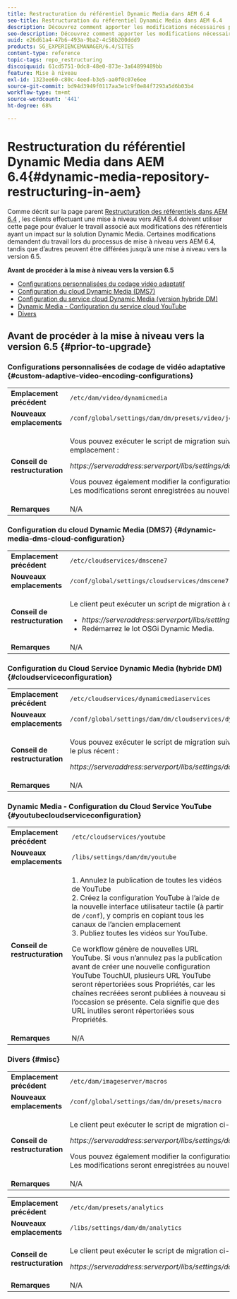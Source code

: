 ```yaml
---
title: Restructuration du référentiel Dynamic Media dans AEM 6.4
seo-title: Restructuration du référentiel Dynamic Media dans AEM 6.4
description: Découvrez comment apporter les modifications nécessaires pour migrer vers la nouvelle structure de référentiel dans AEM 6.4 pour Dynamic Media.
seo-description: Découvrez comment apporter les modifications nécessaires pour migrer vers la nouvelle structure de référentiel dans AEM 6.4 pour Dynamic Media.
uuid: e26d61a4-47b6-493a-9ba2-4c58b200ddd9
products: SG_EXPERIENCEMANAGER/6.4/SITES
content-type: reference
topic-tags: repo_restructuring
discoiquuid: 61cd5751-0dc8-48e0-873e-3a64899489bb
feature: Mise à niveau
exl-id: 1323ee60-c80c-4eed-b3e5-aa0f0c07e6ee
source-git-commit: bd94d3949f0117aa3e1c9f0e84f7293a5d6b03b4
workflow-type: tm+mt
source-wordcount: '441'
ht-degree: 68%

---
```


# Restructuration du référentiel Dynamic Media dans AEM 6.4{#dynamic-media-repository-restructuring-in-aem}

Comme décrit sur la page parent [Restructuration des référentiels dans AEM 6.4](/help/sites-deploying/repository-restructuring.md) , les clients effectuant une mise à niveau vers AEM 6.4 doivent utiliser cette page pour évaluer le travail associé aux modifications des référentiels ayant un impact sur la solution Dynamic Media. Certaines modifications demandent du travail lors du processus de mise à niveau vers AEM 6.4, tandis que d’autres peuvent être différées jusqu’à une mise à niveau vers la version 6.5.

**Avant de procéder à la mise à niveau vers la version 6.5**

* [Configurations personnalisées du codage vidéo adaptatif](/help/sites-deploying/dynamicmedia-repository-restructuring-in-aem-6-4.md#custom-adaptive-video-encoding-configurations)
* [Configuration du cloud Dynamic Media (DMS7)](/help/sites-deploying/dynamicmedia-repository-restructuring-in-aem-6-4.md#dynamic-media-dms-cloud-configuration)
* [Configuration du service cloud Dynamic Media (version hybride DM)](/help/sites-deploying/dynamicmedia-repository-restructuring-in-aem-6-4.md#cloudserviceconfiguration)
* [Dynamic Media - Configuration du service cloud YouTube](/help/sites-deploying/dynamicmedia-repository-restructuring-in-aem-6-4.md#youtubecloudserviceconfiguration)
* [Divers](/help/sites-deploying/dynamicmedia-repository-restructuring-in-aem-6-4.md#misc)

## Avant de procéder à la mise à niveau vers la version 6.5 {#prior-to-upgrade}

### Configurations personnalisées de codage de vidéo adaptative {#custom-adaptive-video-encoding-configurations}

<table> 
 <tbody>
  <tr>
   <td><strong>Emplacement précédent</strong></td> 
   <td><code>/etc/dam/video/dynamicmedia</code></td> 
  </tr>
  <tr>
   <td><strong>Nouveaux emplacements</strong></td> 
   <td><code>/conf/global/settings/dam/dm/presets/video/jcr:content</code></td> 
  </tr>
  <tr>
   <td><strong>Conseil de restructuration</strong></td> 
   <td><p>Vous pouvez exécuter le script de migration suivant pour migrer vers le nouvel emplacement :</p> <p><em>https://serveraddress:serverport/libs/settings/dam/dm/presets.migratedmcontent.json</em></p> <p>Vous pouvez également modifier la configuration dans l’interface utilisateur d’AEM. Les modifications seront enregistrées au nouvel emplacement.</p> </td> 
  </tr>
  <tr>
   <td><strong>Remarques</strong></td> 
   <td>N/A<br /> </td> 
  </tr>
 </tbody>
</table>

### Configuration du cloud Dynamic Media (DMS7) {#dynamic-media-dms-cloud-configuration}

<table> 
 <tbody>
  <tr>
   <td><strong>Emplacement précédent</strong></td> 
   <td><code>/etc/cloudservices/dmscene7</code></td> 
  </tr>
  <tr>
   <td><strong>Nouveaux emplacements</strong></td> 
   <td><code>/conf/global/settings/cloudservices/dmscene7</code></td> 
  </tr>
  <tr>
   <td><strong>Conseil de restructuration</strong></td> 
   <td><p>Le client peut exécuter un script de migration à cet emplacement :<br /> </p> 
    <ul> 
     <li><em>https://serveraddress:serverport/libs/settings/dam/dm/presets.migratedmcontent.json</em></li> 
     <li>Redémarrez le lot OSGi Dynamic Media.</li> 
    </ul> </td> 
  </tr>
  <tr>
   <td><strong>Remarques</strong></td> 
   <td>N/A</td> 
  </tr>
 </tbody>
</table>

### Configuration du Cloud Service Dynamic Media (hybride DM) {#cloudserviceconfiguration}

<table> 
 <tbody>
  <tr>
   <td><strong>Emplacement précédent</strong></td> 
   <td><code>/etc/cloudservices/dynamicmediaservices</code></td> 
  </tr>
  <tr>
   <td><strong>Nouveaux emplacements</strong></td> 
   <td><code>/conf/global/settings/dam/dm/cloudservices/dynamicmediaservices</code></td> 
  </tr>
  <tr>
   <td><strong>Conseil de restructuration</strong></td> 
   <td><p>Vous pouvez exécuter le script de migration suivant pour vous aligner sur le modèle le plus récent :</p> <p><em>https://serveraddress:serverport/libs/settings/dam/dm/presets.migratedmcontent.jso</em></p> </td> 
  </tr>
  <tr>
   <td><strong>Remarques</strong></td> 
   <td>N/A<br /> </td> 
  </tr>
 </tbody>
</table>

### Dynamic Media - Configuration du Cloud Service YouTube  {#youtubecloudserviceconfiguration}

<table> 
 <tbody>
  <tr>
   <td><strong>Emplacement précédent</strong></td> 
   <td><code>/etc/cloudservices/youtube</code></td> 
  </tr>
  <tr>
   <td><strong>Nouveaux emplacements</strong></td> 
   <td><code>/libs/settings/dam/dm/youtube</code></td> 
  </tr>
  <tr>
   <td><strong>Conseil de restructuration</strong></td> 
   <td><p>1. Annulez la publication de toutes les vidéos de YouTube<br /> 2. Créez la configuration YouTube à l’aide de la nouvelle interface utilisateur tactile (à partir de <code>/conf</code>), y compris en copiant tous les canaux de l’ancien emplacement <br /> 3. Publiez toutes les vidéos sur YouTube.</p> <p>Ce workflow génère de nouvelles URL YouTube. Si vous n’annulez pas la publication avant de créer une nouvelle configuration YouTube TouchUI, plusieurs URL YouTube seront répertoriées sous Propriétés, car les chaînes recréées seront publiées à nouveau si l’occasion se présente. Cela signifie que des URL inutiles seront répertoriées sous Propriétés.</p> </td> 
  </tr>
  <tr>
   <td><strong>Remarques</strong></td> 
   <td>N/A<br /> </td> 
  </tr>
 </tbody>
</table>

### Divers {#misc}

<table> 
 <tbody>
  <tr>
   <td><strong>Emplacement précédent</strong></td> 
   <td><code>/etc/dam/imageserver/macros</code></td> 
  </tr>
  <tr>
   <td><strong>Nouveaux emplacements</strong></td> 
   <td><code>/conf/global/settings/dam/dm/presets/macro</code></td> 
  </tr>
  <tr>
   <td><strong>Conseil de restructuration</strong></td> 
   <td><p>Le client peut exécuter le script de migration ci-dessous.</p> <p><em>https://serveraddress:serverport/libs/settings/dam/dm/presets.migratedmcontent.json</em></p> <p>Vous pouvez également modifier la configuration dans l’interface utilisateur d’AEM. Les modifications seront enregistrées au nouvel emplacement.</p> </td> 
  </tr>
  <tr>
   <td><strong>Remarques</strong></td> 
   <td>N/A</td> 
  </tr>
 </tbody>
</table>

<table> 
 <tbody>
  <tr>
   <td><strong>Emplacement précédent</strong></td> 
   <td><code>/etc/dam/presets/analytics</code></td> 
  </tr>
  <tr>
   <td><strong>Nouveaux emplacements</strong></td> 
   <td><code>/libs/settings/dam/dm/analytics</code></td> 
  </tr>
  <tr>
   <td><strong>Conseil de restructuration</strong></td> 
   <td><p>Le client peut exécuter le script de migration ci-dessous.</p> <p><em>https://serveraddress:serverport/libs/settings/dam/dm/presets.migratedmcontent.json</em></p> </td> 
  </tr>
  <tr>
   <td><strong>Remarques</strong></td> 
   <td>N/A</td> 
  </tr>
 </tbody>
</table>
